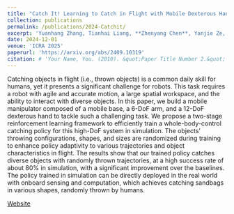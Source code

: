 ```yaml
---
title: "Catch It! Learning to Catch in Flight with Mobile Dexterous Hand"
collection: publications
permalink: /publications/2024-Catchit/
excerpt: 'Yuanhang Zhang, Tianhai Liang, **Zhenyang Chen**, Yanjie Ze, Huazhe Xu'
date: 2024-12-01
venue: 'ICRA 2025'
paperurl: 'https://arxiv.org/abs/2409.10319'
citation: # 'Your Name, You. (2010). &quot;Paper Title Number 2.&quot; <i>Journal 1</i>. 1(2).'
---
```


Catching objects in flight (i.e., thrown objects) is a common daily skill for humans, yet it presents a significant challenge for robots. This task requires a robot with agile and accurate motion, a large spatial workspace, and the ability to interact with diverse objects. In this paper, we build a mobile manipulator composed of a mobile base, a 6-DoF arm, and a 12-DoF dexterous hand to tackle such a challenging task. We propose a two-stage reinforcement learning framework to efficiently train a whole-body-control catching policy for this high-DoF system in simulation. The objects' throwing configurations, shapes, and sizes are randomized during training to enhance policy adaptivity to various trajectories and object characteristics in flight. The results show that our trained policy catches diverse objects with randomly thrown trajectories, at a high success rate of about 80\% in simulation, with a significant improvement over the baselines. The policy trained in simulation can be directly deployed in the real world with onboard sensing and computation, which achieves catching sandbags in various shapes, randomly thrown by humans.

[Website](https://mobile-dex-catch.github.io/)
